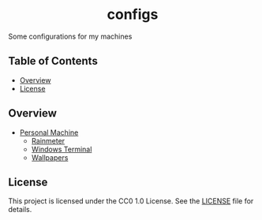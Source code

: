 <h1 align="center">configs</h1>

 Some configurations for my machines 

## Table of Contents

- [Overview](#overview)
- [License](#license)

## Overview

- [Personal Machine](./personal/README.md)
  - [Rainmeter](./personal/rainmeter/README.md)
  - [Windows Terminal](./personal/windows-terminal/README.md)
  - [Wallpapers](./personal/wallpapers/README.md)

## License

This project is licensed under the CC0 1.0 License. See the [LICENSE](./LICENSE) file for details.




